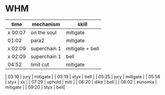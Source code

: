 # WHM
| time | mechanism | skill |
|---|---|---|
| x 00:07 | on the soul  | mitigate |
| 01:02 | para2  | mitigate |
| x 02:09 | superchain 1 | mitigate + bell |
| x 02:09 | superchain 1 | bell |
| 04:52 | limit cut | mitigate |



| 03:10 | jury  | mitigate |
| 03:19 | styx  | bell |
| 05:25 | jury | mitigate |
| 05:58 | styx     | xx |
| 07:29 | uphold | miti |
| 06:20 | dike     | bell |
| 08:02 | eunomia  | mitigate |
| 09:20 | styx     | bell|
